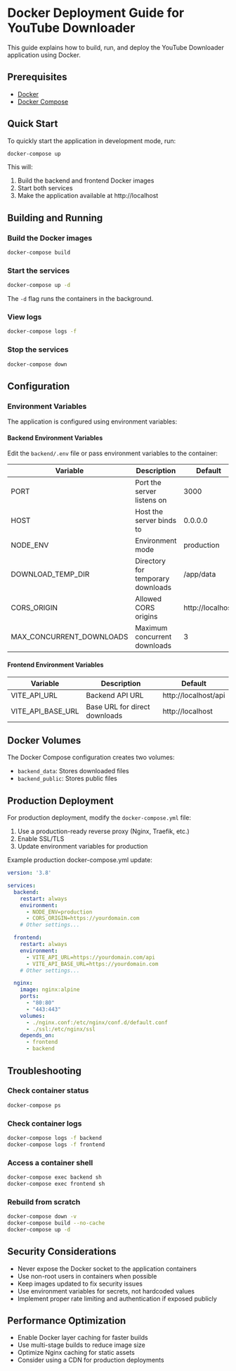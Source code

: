 # Docker Deployment Guide for YouTube Downloader

This guide explains how to build, run, and deploy the YouTube Downloader application using Docker.

## Prerequisites

- [Docker](https://docs.docker.com/get-docker/)
- [Docker Compose](https://docs.docker.com/compose/install/)

## Quick Start

To quickly start the application in development mode, run:

```bash
docker-compose up
```

This will:
1. Build the backend and frontend Docker images
2. Start both services
3. Make the application available at http://localhost

## Building and Running

### Build the Docker images

```bash
docker-compose build
```

### Start the services

```bash
docker-compose up -d
```

The `-d` flag runs the containers in the background.

### View logs

```bash
docker-compose logs -f
```

### Stop the services

```bash
docker-compose down
```

## Configuration

### Environment Variables

The application is configured using environment variables:

#### Backend Environment Variables

Edit the `backend/.env` file or pass environment variables to the container:

| Variable | Description | Default |
|----------|-------------|---------|
| PORT | Port the server listens on | 3000 |
| HOST | Host the server binds to | 0.0.0.0 |
| NODE_ENV | Environment mode | production |
| DOWNLOAD_TEMP_DIR | Directory for temporary downloads | /app/data |
| CORS_ORIGIN | Allowed CORS origins | http://localhost |
| MAX_CONCURRENT_DOWNLOADS | Maximum concurrent downloads | 3 |

#### Frontend Environment Variables

| Variable | Description | Default |
|----------|-------------|---------|
| VITE_API_URL | Backend API URL | http://localhost/api |
| VITE_API_BASE_URL | Base URL for direct downloads | http://localhost |

## Docker Volumes

The Docker Compose configuration creates two volumes:

- `backend_data`: Stores downloaded files
- `backend_public`: Stores public files

## Production Deployment

For production deployment, modify the `docker-compose.yml` file:

1. Use a production-ready reverse proxy (Nginx, Traefik, etc.)
2. Enable SSL/TLS
3. Update environment variables for production

Example production docker-compose.yml update:

```yaml
version: '3.8'

services:
  backend:
    restart: always
    environment:
      - NODE_ENV=production
      - CORS_ORIGIN=https://yourdomain.com
    # Other settings...

  frontend:
    restart: always
    environment:
      - VITE_API_URL=https://yourdomain.com/api
      - VITE_API_BASE_URL=https://yourdomain.com
    # Other settings...

  nginx:
    image: nginx:alpine
    ports:
      - "80:80"
      - "443:443"
    volumes:
      - ./nginx.conf:/etc/nginx/conf.d/default.conf
      - ./ssl:/etc/nginx/ssl
    depends_on:
      - frontend
      - backend
```

## Troubleshooting

### Check container status

```bash
docker-compose ps
```

### Check container logs

```bash
docker-compose logs -f backend
docker-compose logs -f frontend
```

### Access a container shell

```bash
docker-compose exec backend sh
docker-compose exec frontend sh
```

### Rebuild from scratch

```bash
docker-compose down -v
docker-compose build --no-cache
docker-compose up -d
```

## Security Considerations

- Never expose the Docker socket to the application containers
- Use non-root users in containers when possible
- Keep images updated to fix security issues
- Use environment variables for secrets, not hardcoded values
- Implement proper rate limiting and authentication if exposed publicly

## Performance Optimization

- Enable Docker layer caching for faster builds
- Use multi-stage builds to reduce image size
- Optimize Nginx caching for static assets
- Consider using a CDN for production deployments 